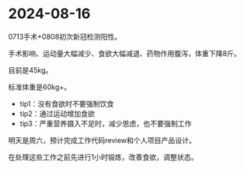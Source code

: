 # 2024-08-16

0713手术+0808初次新冠检测阳性。

手术影响、运动量大幅减少、食欲大幅减退、药物作用腹泻，体重下降8斤。

目前是45kg。

标准体重是60kg+。


- tip1：没有食欲时不要强制饮食
- tip2：通过运动增加食欲
- tip3：严重营养摄入不足时，减少思虑，也不要强制工作

明天是周六，预计完成工作代码review和个人项目产品设计。

在处理这些工作之前先进行1小时锻炼，改善食欲，调整状态。
